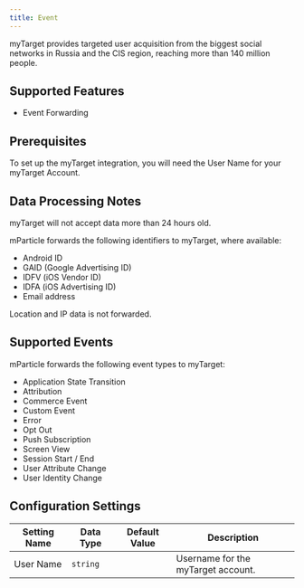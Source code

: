 ```yaml
---
title: Event
---
```


myTarget provides targeted user acquisition from the biggest social networks in Russia and the CIS region, reaching more than 140 million people.

## Supported Features

* Event Forwarding 

## Prerequisites

To set up the myTarget integration, you will need the User Name for your myTarget Account.

## Data Processing Notes

myTarget will not accept data more than 24 hours old.

mParticle forwards the following identifiers to myTarget, where available:

* Android ID
* GAID (Google Advertising ID)
* IDFV (iOS Vendor ID)
* IDFA (iOS Advertising ID)
* Email address

Location and IP data is not forwarded.

## Supported Events

mParticle forwards the following event types to myTarget:

* Application State Transition  
* Attribution  
* Commerce Event
* Custom Event
* Error
* Opt Out
* Push Subscription
* Screen View
* Session Start / End
* User Attribute Change
* User Identity Change

## Configuration Settings


| Setting Name| Data Type | Default Value | Description |
|---|---|---|---
|User Name | `string` | | Username for the myTarget account. |
